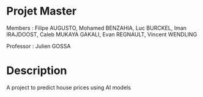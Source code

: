 # Projet Master

Members : Filipe AUGUSTO, Mohamed BENZAHIA, Luc BURCKEL, Iman IRAJDOOST, Caleb MUKAYA GAKALI, Evan REGNAULT, Vincent WENDLING

Professor : Julien GOSSA

# Description

A project to predict house prices using AI models